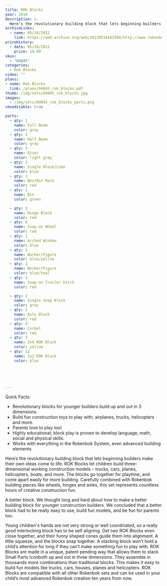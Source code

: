 ```yaml
---
title: ROK Blocks
year: 2010
description: >-
  Here’s the revolutionary building block that lets beginning builders make their own ideas come to life.  ROK Blocks let children build three-dimensional working construction models – trucks, cars, planes, helicopters, boats, and more.  The blocks go together for playtime, and come apart easily for more building.  Carefully combined with Rokenbok building pieces like wheels, hinges and axles, this set represents countless hours of creative construction fun.
archiveLinks:
  - name: 05/18/2012
    link: https://web.archive.org/web/20120518162504/http://www.rokenbok.com/estore/construction/rok-blocks
priceHistory:
  - date: 05/18/2012
    price: 19.99
skus:
  - "04845"
categories:
  - Rok Blocks
video: ""
plans:
- name: Rok Blocks
  link: /plans/04845_rok_blocks.pdf
thumb: /img/sets/04845_rok_blocks.jpg
images:
  - /img/sets/04845_rok_blocks_parts.png
cmseditable: true

parts:
  - qty: 1
    name: Full Beam
    color: gray
  - qty: 1
    name: Half Beam
    color: gray
  - qty: 3
    name: Riser
    color: light gray
  - qty: 2
    name: Single Block/Cube
    color: blue
  - qty: 1
    name: Box/Bin Rack
    color: red
  - qty: 1
    name: Bin
    color: green

  - qty: 2
    name: Hinge Block
    color: red
  - qty: 6
    name: Snap-on Wheel
    color: red
  - qty: 1
    name: Arched Window
    color: blue
  - qty: 1
    name: Worker/Figure
    color: blue/yellow
  - qty: 1
    name: Worker/Figure
    color: blue/teal
  - qty: 1
    name: Snap-on Trailer Hitch
    color: red

  - qty: 2
    name: Single Snap Block
    color: gray
  - qty: 2
    name: Axle Block
    color: red
  - qty: 4
    name: Corbel
    color: red
  - qty: 3
    name: 2x4 ROK Block
    color: yellow
  - qty: 12
    name: 2x2 ROK Block
    color: blue





---
```

Quick Facts:
  - Revolutionary blocks for younger builders build up and out in 3 dimensions.
  - Build fun construction toys to play with; airplanes, trucks, helicopters and more.
  - Parents love to play too!
  - Highly educational; block play is proven to develop language, math, social and physical skills.
  - Works with everything in the Rokenbok System, even advanced building elements.

Here’s the revolutionary building block that lets beginning builders make their own ideas come to life.  ROK Blocks let children build three-dimensional working construction models – trucks, cars, planes, helicopters, boats, and more.  The blocks go together for playtime, and come apart easily for more building.  Carefully combined with Rokenbok building pieces like wheels, hinges and axles, this set represents countless hours of creative construction fun.

A better block.  We thought long and hard about how to make a better building block for younger construction builders. We concluded that a better block had to be really easy to use, build fun models, and be fun for parents too.

Young children's hands are not very strong or well coordinated, so a really good interlocking block has to be self aligning.  Get two ROK Blocks even close together, and their funny shaped cones guide them into alignment.  A little squeeze, and the blocks snap together.  A stacking block won’t hold a child’s attention for long if they can’t make something fun to play with.  ROK Blocks are made in a unique, patent pending way that allows them to stack Small Parts Iconboth up and out in three dimensions. They assemble in thousands more combinations than traditional blocks.  This makes it easy to build fun models like trucks, cars, houses, planes and helicopters.  ROK Blocks are compatible with all other Rokenbok sets and can be used in your child’s most advanced Rokenbok creation ten years from now.
